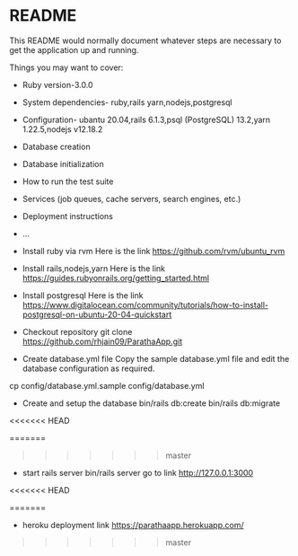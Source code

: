 # README

This README would normally document whatever steps are necessary to get the
application up and running.

Things you may want to cover:

* Ruby version-3.0.0

* System dependencies- ruby,rails yarn,nodejs,postgresql

* Configuration- ubantu 20.04,rails 6.1.3,psql (PostgreSQL) 13.2,yarn 1.22.5,nodejs v12.18.2


* Database creation

* Database initialization

* How to run the test suite

* Services (job queues, cache servers, search engines, etc.)

* Deployment instructions

* ...

* Install ruby via rvm
Here is the link
https://github.com/rvm/ubuntu_rvm

* Install rails,nodejs,yarn
Here is the link
https://guides.rubyonrails.org/getting_started.html

* Install postgresql
Here is the link
https://www.digitalocean.com/community/tutorials/how-to-install-postgresql-on-ubuntu-20-04-quickstart

* Checkout repository
git clone https://github.com/rhjain09/ParathaApp.git

* Create database.yml file
Copy the sample database.yml file and edit the database configuration as required.

cp config/database.yml.sample config/database.yml

* Create and setup the database
bin/rails db:create
bin/rails db:migrate

<<<<<<< HEAD

=======
>>>>>>> master
* start rails server
bin/rails server
go to link http://127.0.0.1:3000

<<<<<<< HEAD

=======
* heroku deployment link
https://parathaapp.herokuapp.com/
>>>>>>> master

